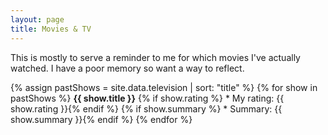 ```yaml
---
layout: page
title: Movies & TV
---
```

This is mostly to serve a reminder to me for which movies I've actually watched. I have a poor memory so want a way to reflect.
<style>
    li {
        margin-bottom: 5px;
    }
</style>

{% assign pastShows = site.data.television
        | sort: "title"
%}
{% for show in pastShows %}
  <b>{{ show.title }}</b>
{% if show.rating %}  * My rating: {{ show.rating }}{% endif %}
{% if show.summary %}  * Summary: {{ show.summary }}{% endif %}
{% endfor %}